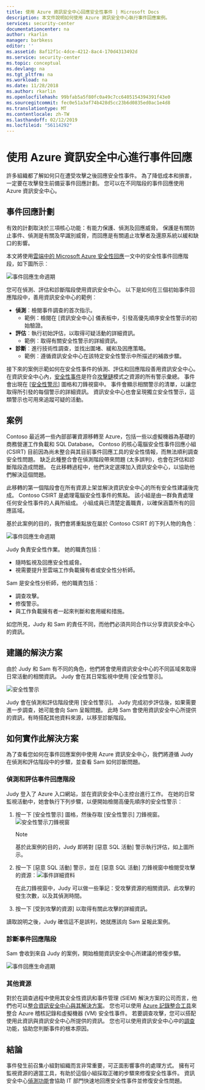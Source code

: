 ```yaml
---
title: 使用 Azure 資訊安全中心回應安全性事件 | Microsoft Docs
description: 本文件說明如何使用 Azure 資訊安全中心執行事件回應案例。
services: security-center
documentationcenter: na
author: rkarlin
manager: barbkess
editor: ''
ms.assetid: 8af12f1c-4dce-4212-8ac4-170d4313492d
ms.service: security-center
ms.topic: conceptual
ms.devlang: na
ms.tgt_pltfrm: na
ms.workload: na
ms.date: 11/28/2018
ms.author: rkarlin
ms.openlocfilehash: 99bfab5a5f80fc0a49c7cc6405154394391f43e0
ms.sourcegitcommit: fec0e51a3af74b428d5cc23b6d0835ed0ac1e4d8
ms.translationtype: MT
ms.contentlocale: zh-TW
ms.lasthandoff: 02/12/2019
ms.locfileid: "56114292"
---
```

# <a name="using-azure-security-center-for-an-incident-response"></a>使用 Azure 資訊安全中心進行事件回應
許多組織都了解如何只在遭受攻擊之後回應安全性事件。 為了降低成本和損害，一定要在攻擊發生前備妥事件回應計劃。 您可以在不同階段的事件回應使用 Azure 資訊安全中心。

## <a name="incident-response-planning"></a>事件回應計劃
有效的計劃取決於三項核心功能：有能力保護、偵測及回應威脅。 保護是有關防止事件、偵測是有關及早識別威脅，而回應是有關遏止攻擊者及還原系統以緩和缺口的影響。

本文將使用[雲端中的 Microsoft Azure 安全性回應](https://gallery.technet.microsoft.com/Azure-Security-Response-in-dd18c678)一文中的安全性事件回應階段，如下圖所示︰

![事件回應生命週期](./media/security-center-incident-response/security-center-incident-response-fig1.png)

您可在偵測、評估和診斷階段使用資訊安全中心。 以下是如何在三個初始事件回應階段中，善用資訊安全中心的範例︰

* **偵測**︰檢閱事件調查的首次指示。
  * 範例：檢閱在 [資訊安全中心] 儀表板中，引發高優先順序安全性警示的初始驗證。
* **評估**︰執行初始評估，以取得可疑活動的詳細資訊。
  * 範例︰取得有關安全性警示的詳細資訊。
* **診斷**︰進行技術性調查，並找出圍堵、緩和及因應策略。
  * 範例︰遵循資訊安全中心在該特定安全性警示中所描述的補救步驟。

接下來的案例示範如何在安全性事件的偵測、評估和回應階段善用資訊安全中心。 在資訊安全中心內，[安全性事件](security-center-incident.md)是符合[攻擊鏈](https://blogs.technet.microsoft.com/office365security/addressing-your-cxos-top-five-cloud-security-concerns/)模式之資源的所有警示彙總。 事件會出現在 [[安全性警示](security-center-managing-and-responding-alerts.md)] 圖格和刀鋒視窗中。 事件會顯示相關警示的清單，以讓您取得所引發的每個警示的詳細資訊。 資訊安全中心也會呈現獨立安全性警示，這類警示也可用來追蹤可疑的活動。

## <a name="scenario"></a>案例
Contoso 最近將一些內部部署資源移轉至 Azure，包括一些以虛擬機器為基礎的商務營運工作負載和 SQL Database。 Contoso 的核心電腦安全性事件回應小組 (CSIRT) 目前因為尚未整合與其目前事件回應工具的安全性情報，而無法順利調查安全性問題。 缺乏此種整合會在偵測階段帶來問題 (太多誤判)，也會在評估和診斷階段造成問題。 在此移轉過程中，他們決定選擇加入資訊安全中心，以協助他們解決這個問題。

此移轉的第一個階段會在所有資源上架並解決資訊安全中心的所有安全性建議後完成。 Contoso CSIRT 是處理電腦安全性事件的焦點。 該小組是由一群負責處理任何安全性事件的人員所組成。 小組成員已清楚定義職責，以確保涵蓋所有的回應區域。

基於此案例的目的，我們會將重點放在屬於 Contoso CSIRT 的下列人物的角色︰

![事件回應生命週期](./media/security-center-incident-response/security-center-incident-response-fig2.png)

Judy 負責安全性作業。 她的職責包括︰

* 隨時監視及回應安全性威脅。
* 視需要提升至雲端工作負載擁有者或安全性分析師。

Sam 是安全性分析師，他的職責包括︰

* 調查攻擊。
* 修復警示。
* 與工作負載擁有者一起來判斷和套用緩和措施。

如您所見，Judy 和 Sam 的責任不同，而他們必須共同合作以分享資訊安全中心的資訊。

## <a name="recommended-solution"></a>建議的解決方案
由於 Judy 和 Sam 有不同的角色，他們將會使用資訊安全中心的不同區域來取得日常活動的相關資訊。 Judy 會在其日常監視中使用 [安全性警示]。

![安全性警示](./media/security-center-incident-response/security-center-incident-response-fig3.png)

Judy 會在偵測和評估階段使用 [安全性警示]。 Judy 完成初步評估後，如果需要進一步調查，她可能會向 Sam 呈報問題。 此時 Sam 會使用資訊安全中心所提供的資訊，有時搭配其他資料來源，以移至診斷階段。

## <a name="how-to-implement-this-solution"></a>如何實作此解決方案
為了查看您如何在事件回應案例中使用 Azure 資訊安全中心，我們將遵循 Judy 在偵測和評估階段中的步驟，並查看 Sam 如何診斷問題。

### <a name="detect-and-assess-incident-response-stages"></a>偵測和評估事件回應階段
Judy 登入了 Azure 入口網站，並在資訊安全中心主控台進行工作。 在她的日常監視活動中，她會執行下列步驟，以便開始檢閱高優先順序的安全性警示︰

1. 按一下 [安全性警示] 圖格，然後存取 [安全性警示] 刀鋒視窗。
    ![安全性警示刀鋒視窗](./media/security-center-incident-response/security-center-incident-response-fig4.png)

   > [!NOTE]
   > 基於此案例的目的，Judy 即將對 [惡意 SQL 活動] 警示執行評估，如上圖所示。
   >
   >
2. 按一下 [惡意 SQL 活動] 警示，並在 [惡意 SQL 活動] 刀鋒視窗中檢閱受攻擊的資源︰![事件詳細資料](./media/security-center-incident-response/security-center-incident-response-fig5.png)

    在此刀鋒視窗中，Judy 可以做一些筆記：受攻擊資源的相關資訊、此攻擊的發生次數，以及其偵測時間。
3. 按一下 [受到攻擊的資源]  以取得有關此攻擊的詳細資訊。

讀取說明之後，Judy 確信這不是誤判，她就應該向 Sam 呈報此案例。

### <a name="diagnose-incident-response-stage"></a>診斷事件回應階段
Sam 會收到來自 Judy 的案例，開始檢閱資訊安全中心所建議的修復步驟。

![事件回應生命週期](./media/security-center-incident-response/security-center-incident-response-fig6.png)

### <a name="additional-resources"></a>其他資源
對於在調查過程中使用其安全性資訊和事件管理 (SIEM) 解決方案的公司而言，他們也可以[整合資訊安全中心與其解決方案](security-center-integrating-alerts-with-log-integration.md)。 您也可以使用 [Azure 記錄整合工具](https://azure.microsoft.com/blog/introducing-hdinsight-integration-with-azure-log-analytics/)來整合 Azure 稽核記錄和虛擬機器 (VM) 安全性事件。 若要調查攻擊，您可以搭配使用此資訊與資訊安全中心所提供的資訊。 您也可以使用資訊安全中心中的[調查](https://docs.microsoft.com/azure/security-center/security-center-investigation)功能，協助您判斷事件的根本原因。

## <a name="conclusion"></a>結論
事件發生前召集小組對組織而言非常重要，可正面影響事件的處理方式。 擁有可監視資源的適當工具，有助於這個小組採取正確的步驟來修復安全性事件。 資訊安全中心[偵測功能](security-center-detection-capabilities.md)會協助 IT 部門快速地回應安全性事件並修復安全性問題。

